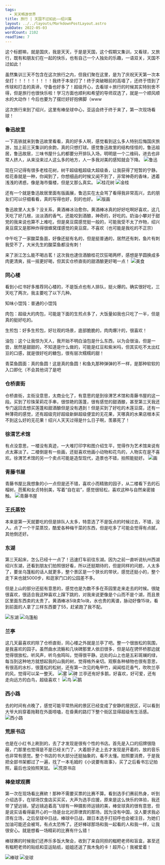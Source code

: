 ```yaml
---
tags:
  - 天天畅游世界
title: 旅行 | 天国不过如此——绍兴篇
layout: ../../layouts/MarkdownPostLayout.astro
pubDate: 2022-05-03
wordCount: 2102
readTime: 7
---
```

这个标题嘛，就是国庆，我是天天，于是是天国，这个假期又集训，又看球，又旅行，既有和朋友们在一起的快乐，也有自己一个人独处的乐趣，一语双关，天国不过如此！

虽然集训三天不包含在这次旅行之内，但我们聚在这里，是为了庆祝天天第一次本垒打！！！！！！！！！我终于本垒打了！终于突破眼前的高墙了，还终于悟到了传球和打击的真谛，守备也好多了！超级开心，去看球＋旅行的时候其实特别舍不得，但是旅行也很快乐啦！学习方面也顺利和希望的导师双选了，就是一个顺风顺水的大动作！今后也要为了摆烂好好抱佛脚（www

这次旅行来到了绍兴，这里有棒垒球中心，亚运会终于终于来了，第一次现场看球！

### 鲁迅故里

一下高铁就来到鲁迅故里看看，真的好多人啊，感觉看到这么多人特别后悔国庆旅游，加上前三天集训的余韵，真的只想打球。感觉鲁迅故里的结构怪怪的，鲁迅祖居，鲁迅故居，三味书屋什么的都要分开排队入场，明明是一个二维码，进去也非常人挤人，从来没来过人这么多的地方，人一多我对美的感知就会下降。
![鲁迅](/img/微信图片_20231005202250.jpg)

现在只记得有很多老桂花树，树干超级粗超级大超级香，让我获得了短暂的宁静。桂花香就是一种，你闻到了，你想细品的时候又闻不到了，非常神奇的香味，透着浅浅的诱惑，像是海市蜃楼，但是又那么真实。
![桂花树](/img/微信图片_20231005202330.jpg)
![金桂](/img/微信图片_20231005202319.jpg)

还有一个就是鲁迅故居里面有版画展，鲁迅实在太会骂了看得我非常高兴，去的朋友们可以仔细看看，真的写得也好，刻的也好。
![版画](/img/微信图片_20231005202313.jpg)

鲁迅故里人太多？没关系，黄酒棒冰治愈你。黄酒棒冰真的好好吃啊好喜欢，这几天吃了好几根，淡淡酒的香气，还能咬到酒酿，神奇的，好吃的。奶油小攀对于甜党的我来说也算不上难吃，但是臭豆腐感觉挺一般的，可能我受不太了炸物，绍兴臭豆腐又是那种炸得很蜂窝煤感觉的臭豆腐，不喜欢（也可能是我吃的不正宗）

中午吃了一家酸菜鱼面，好像还挺有名的，但是挺普通的，居然还有刺，鱼片有刺我受不了，大米先生的酸菜鱼都没有刺！

来了浙江怎么能不喝古茗！这次我也逮住酒酿桂花饮狂喝两杯，感想是芋圆换成多肉更清爽，摇一摇更好喝，但其实仓桥直街的甜酒酿更好喝一点！
![美食](/img/微信图片_20231005202119.jpg)

### 同心楼

看到小红书好多推荐同心楼的，不是饭点也有人排队，挺火爆的。确实很好吃，三天吃了两次，我主要吃了以下几种。

知味小馄饨：普通的小馄饨

肉包：超级大的肉包，可能是下面的生煎点多了，大饭量如我也只吃了一半，但是真的挺好吃的。

生煎包：好多生煎包，好壮观的场景，底部脆脆的，肉肉爆汁的，很喜欢！

油包：这个让我惊为天人，我开始不明白油包是什么东西，以为会很油，但是一尝，居然是甜甜的，不知道是什么做的，可能是红豆和紫米吗，但其实吃不太出红豆的口感，就是很好吃的糖包，很有层次糯糯的甜！

青菜鱼圆面：真的鱼圆！这是真的鱼圆！和鱼丸那种弹弹的不一样，是那种软软的入口即化（不会其他词了是吧

### 仓桥直街

仓桥直街，主街没意思，太商业化了，有意思的是到徐渭艺术馆和青藤书屋的这一段。买到了珍珠茉莉花手串，很惊艳的莲蓬，很有感觉的甜酒酿，甚至第三天我还专门返回去想买莲蓬和甜酒酿但是没有遇到！但是买到了好吃的木莲豆腐，还有一种薄荷的感觉，还有超级完好超级新鲜超级便宜的无花果，天哪真的水果店根本买不到这么好的无花果！绍兴人天天过得是什么日子啊，羡慕死了！

### 徐渭艺术馆

有点没意思，一楼没有真迹，一大堆打印字和图介绍生平，觉得作为艺术馆来说有点太寡淡了。二楼倒是有一些画，还挺喜欢他画小动物和花鸟的，人物实在是不喜欢。徐渭艺术馆的另一个卖点可能是造型现代，造景也不错，拍照能挺好。
![画](/img/微信图片_20231005202523.jpg)

### 青藤书屋

青藤书屋比我想象的小一点但是还不错，喜欢小而精致的园子，从二楼看下去的石榴树，芭蕉和女贞特别美，写着“自在岩”，感觉很轻松，喜欢这种与自然亲密接触。
![青藤书屋](/img/微信图片_20231005202506.jpg)

### 王氏蒸饺

本来是第一天就要吃的但是排队人太多，特意选了不是饭点的时候过去，不错，没人。点了一个干菜蒸饺，酷爱各种梅干菜的东西，但是吃多了可能会觉得有点腻，其他倒还好。

### 东湖

第三天起床，怎么已经十一点了！迅速打车前往东湖。因为之前一直听说杭州西湖绍兴东湖，还看到朋友们拍照很好看，所以还挺期待的，但是同样的问题，人太多了，要坐乌篷船的话人就更多，整个景区是一个狭长的带状，感觉还挺小的，整个走下来也就5000步，和逛家门口的公园差不多。

但是上山的部分还挺有意思的，感觉也是为数不多在茶园里走来走去的时候。很陡很喜欢，很适合我这种喜欢上蹿下跳的，对我来说更像是个山而不是个湖，而且景区里面东西卖的太贵了。黄酒棒冰5块卖1o块，水也贵的离谱，脉动好像15块，看到前面的人拿了三样东西要了55，赶紧跑了我不配。

![东湖](/img/微信图片_20231005202021.jpg)
![乌篷船](/img/微信图片_20231005202026.jpg)

### 兰亭

这几天最喜欢的除了仓桥直街，同心楼之外就是兰亭了吧。整一个很放松的氛围，是我喜欢的园子。虽然曲水流觞和几块碑那里人依旧很多，但是站在骋怀桥那边就觉得很放松，听风声，听鸟虫鸣叫，觉得很平静。远处的山上也是五彩斑斓的绿，每当到这种地方就想起我的山我的树，觉得格外亲切。观察各种植物也很有意思，有很高的水杉，很蓬松的松树，还有第一次见的龟甲竹，闻闻桂花香气，吹吹兰亭的风，觉得可以呆一整天。
![雾](/img/微信图片_20231005201817.jpg)
![碑](/img/微信图片_20231005201822.jpg)
兰亭还有好多鹅，好喜欢，好可爱，还有走向远方的白鸟，超级喜欢！
![鸟](/img/微信图片_20231005201834.jpg)
![鹅](/img/微信图片_20231005201826.jpg)

### 西小路

去的时间有点晚了，感觉可能平常热闹的景区已经变成了安静的居民区，可以看到大爷大妈穿着拖鞋在外面唠嗑，在昏黄的路灯下整个街区显得超级有生活感。
![西小路](/img/微信图片_20231005201651.jpg)

### 荒原书店

也是在小红书上刷到的，去了才发现是很有个性的书店。首先是入口的招牌很隐蔽，门那里也觉得是不是已经关门了，大着胆子走上去才发现是开着的，放的音乐也非常有感觉。整个书店的书大部分还挺抽象的，看不太懂。拍照要消费，于是我把全部书架都过了一遍，找了一本毛姆的《小说要有故事》，买了之后看书忘记拍照，最后也没拍照笑鼠。
![荒原书店](/img/微信图片_20231005201552.jpg)

### 棒垒球观赛

第一次在现场看比赛欸！那种不需要买票的比赛不算。看到选手们赛前热身，听到介绍选手，在球场饮食店买买买，大声为选手应援，原来是这么快乐的体验，我还带了望远镜，望远镜追着高飞球有一种摄影师运镜的美，棒垒球真的很有意思，但是说实话看得最开心的一场是台北对菲律宾的那场，因为没有中国，没人要求我必须有立场，之后垒球中日战，棒球中日战，跟日本选手打招呼也会被注目，为她们加油可能还会被骂，有点太恐怖了。还好棒球那场和我一起看的人和我一样，让我很安心。就是想看一场精彩的比赛有什么错！

棒球赛的时候我们还养乐多饭大聚会，收到了来自同担的糍粑老师和盲盒，甚至还有糍粑老师的贴纸和亚运贴纸，姐姐还送了我木兔的卡！超开心！我被爱着！

![棒球](/img/微信图片_20231005201450.jpg)
![垒球](/img/微信图片_20231005201443.jpg)